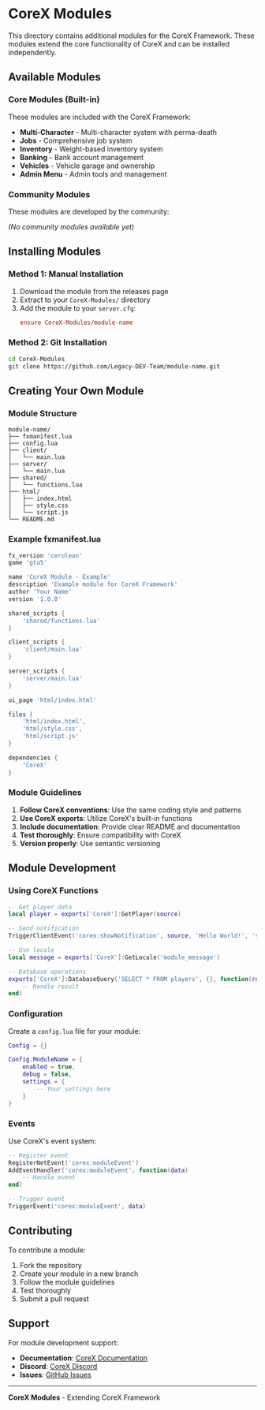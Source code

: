 # CoreX Modules

This directory contains additional modules for the CoreX Framework. These modules extend the core functionality of CoreX and can be installed independently.

## Available Modules

### Core Modules (Built-in)
These modules are included with the CoreX Framework:

- **Multi-Character** - Multi-character system with perma-death
- **Jobs** - Comprehensive job system
- **Inventory** - Weight-based inventory system
- **Banking** - Bank account management
- **Vehicles** - Vehicle garage and ownership
- **Admin Menu** - Admin tools and management

### Community Modules
These modules are developed by the community:

*(No community modules available yet)*

## Installing Modules

### Method 1: Manual Installation
1. Download the module from the releases page
2. Extract to your `CoreX-Modules/` directory
3. Add the module to your `server.cfg`:
   ```cfg
   ensure CoreX-Modules/module-name
   ```

### Method 2: Git Installation
```bash
cd CoreX-Modules
git clone https://github.com/Legacy-DEV-Team/module-name.git
```

## Creating Your Own Module

### Module Structure
```
module-name/
├── fxmanifest.lua
├── config.lua
├── client/
│   └── main.lua
├── server/
│   └── main.lua
├── shared/
│   └── functions.lua
├── html/
│   ├── index.html
│   ├── style.css
│   └── script.js
└── README.md
```

### Example fxmanifest.lua
```lua
fx_version 'cerulean'
game 'gta5'

name 'CoreX Module - Example'
description 'Example module for CoreX Framework'
author 'Your Name'
version '1.0.0'

shared_scripts {
    'shared/functions.lua'
}

client_scripts {
    'client/main.lua'
}

server_scripts {
    'server/main.lua'
}

ui_page 'html/index.html'

files {
    'html/index.html',
    'html/style.css',
    'html/script.js'
}

dependencies {
    'CoreX'
}
```

### Module Guidelines
1. **Follow CoreX conventions**: Use the same coding style and patterns
2. **Use CoreX exports**: Utilize CoreX's built-in functions
3. **Include documentation**: Provide clear README and documentation
4. **Test thoroughly**: Ensure compatibility with CoreX
5. **Version properly**: Use semantic versioning

## Module Development

### Using CoreX Functions
```lua
-- Get player data
local player = exports['CoreX']:GetPlayer(source)

-- Send notification
TriggerClientEvent('corex:showNotification', source, 'Hello World!', 'success')

-- Use locale
local message = exports['CoreX']:GetLocale('module_message')

-- Database operations
exports['CoreX']:DatabaseQuery('SELECT * FROM players', {}, function(result)
    -- Handle result
end)
```

### Configuration
Create a `config.lua` file for your module:

```lua
Config = {}

Config.ModuleName = {
    enabled = true,
    debug = false,
    settings = {
        -- Your settings here
    }
}
```

### Events
Use CoreX's event system:

```lua
-- Register event
RegisterNetEvent('corex:moduleEvent')
AddEventHandler('corex:moduleEvent', function(data)
    -- Handle event
end)

-- Trigger event
TriggerEvent('corex:moduleEvent', data)
```

## Contributing

To contribute a module:

1. Fork the repository
2. Create your module in a new branch
3. Follow the module guidelines
4. Test thoroughly
5. Submit a pull request

## Support

For module development support:

- **Documentation**: [CoreX Documentation](https://docs.core-x.dev)
- **Discord**: [CoreX Discord](https://discord.gg/corex)
- **Issues**: [GitHub Issues](https://github.com/Core-X-Dev/CoreX/issues)

---

**CoreX Modules** - Extending CoreX Framework 